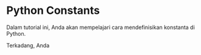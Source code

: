 # Python Constants

Dalam tutorial ini, Anda akan mempelajari cara mendefinisikan konstanta di Python.

Terkadang, Anda